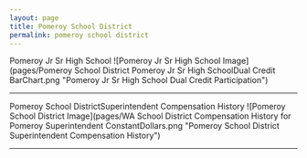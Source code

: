 ```yaml
---
layout: page
title: Pomeroy School District
permalink: pomeroy school district
---
```



Pomeroy Jr Sr High School
![Pomeroy Jr Sr High School Image](pages/Pomeroy School District Pomeroy Jr Sr High SchoolDual Credit BarChart.png "Pomeroy Jr Sr High School Dual Credit Participation")

___

Pomeroy School DistrictSuperintendent Compensation History
![Pomeroy School District Image](pages/WA School District Compensation History for Pomeroy Superintendent ConstantDollars.png "Pomeroy School District Superintendent Compensation History")

___

